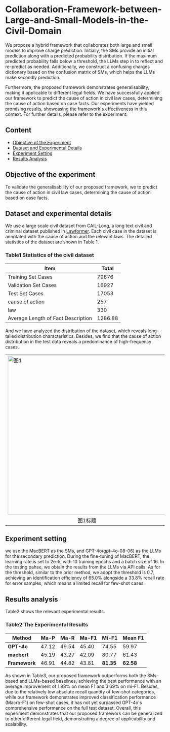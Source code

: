 # Collaboration-Framework-between-Large-and-Small-Models-in-the-Civil-Domain

We propose a hybrid framework that collaborates both large and small models to improve charge prediction. Initially, the SMs provide an initial prediction along with a predicted probability distribution. If the maximum predicted probability falls below a threshold, the LLMs step in to reflect and re-predict as needed. Additionally, we construct a confusing charges dictionary based on the confusion matrix of SMs, which helps the LLMs make secondly prediction. 

Furthermore, the proposed framework demonstrates generalisability, making it applicable to different legal fields. We have successfully applied our framework to predict the cause of action in civil law cases, determining the cause of action based on case facts. Our experiments have yielded promising results, showcasing the framework's effectiveness in this context. For further details, please refer to the experiment:
## Content

- [Objective of the Experiment](#objective-of-the-experiment)
- [Dataset and Experimental Details](#dataset-and-experimental-details)
- [Experiment Setting](#experiment-setting)
- [Results Analysis](#results-analysis)

## Objective of the experiment

To validate the generalisability of our proposed framework, we to predict the cause of action in civil law cases, determining the cause of action based on case facts.

## Dataset and experimental details

We use a large scale civil dataset from CAIL-Long, a long text civil and criminal dataset published in [Lawformer](https://www.sciencedirect.com/science/article/pii/S2666651021000176). Each civil case in the dataset is annotated with the cause of action and the relevant laws. The detailed statistics of the dataset are shown in Table 1.

### Table1 Statistics of the civil dataset

| Item | Total |
| --- | --- |
| Training Set Cases | 79676 |
| Validation Set Cases | 16927 |
| Test Set Cases | 17053 |
| cause of action | 257 |
| law | 330 |
| Average Length of Fact Description | 1286.88 |

And we have analyzed the distribution of the dataset, which reveals long-tailed distribution characteristics. Besides, we find that the cause of action distribution in the test data reveals a predominance of high-frequency cases.
<table>
  <tr>
    <td><img src="https://github.com/user-attachments/assets/a67c02bd-de61-4079-bf10-faec823aa1d2" alt="图1" width="500"/></td>
    <td><img src="https://github.com/user-attachments/assets/a9f0acbf-98fe-4d1b-9f80-fe032993fccf" alt="图2" width="500"/></td>
  </tr>
  <tr>
    <td align="center">图1标题</td>
    <td align="center">图2标题</td>
  </tr>
</table>


## Experiment setting

we use the MacBERT as the SMs, and GPT-4o(gpt-4o-08-06) as the LLMs for the secondary prediction. During the fine-tuning of MacBERT, the learning rate is set to 2e-5, with 10 training epochs and a batch size of 16. In the testing pahse, we obtain the results from the LLMs via API calls. As for the threshold, similar to the prior method, we adopt the threshold is 0.7, achieving an identification efficiency of 65.0% alongside a 33.8% recall rate for error samples, which means a limited recall for few-shot cases.

## Results analysis

 Table2 shows the relevant experimental results.

### Table2 The Experimental Results

| Method | Ma-P | Ma-R | Ma-F1  | Mi-F1 | Mean F1 |
| --- | --- | --- | --- | --- | --- |
| **GPT-4o** | 47.12 | 49.54 | 45.40 | 74.55 | 59.97 |
| **macbert** | 45.19 | 43.27 | 42.09 | 80.77 | 61.43 |
| **Framework** | 46.91 | 44.82 | 43.81 | **81.35** | **62.58** |

As shown in Table3, our proposed framework outperforms both the SMs-based and LLMs-based baselines, achieving the best performance with an average improvement of 1.88% on mean F1 and 3.69% on mi-F1. 
Besides, due to the relatively low absolute recall quantity of few-shot categories, while our framework demonstrates improved classification performance (Macro-F1) on few-shot cases, it has not yet surpassed GPT-4o's comprehensive performance on the full test dataset. Overall, this experiment demonstrates that our proposed framework can be generalized to other different legal field, demonstrating a degree of applicability and scalability.
